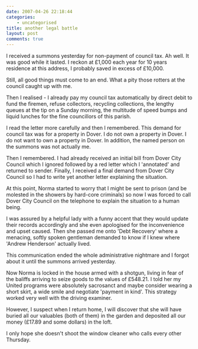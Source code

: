 ```yaml
---
date: 2007-04-26 22:18:44
categories:
    - uncategorised
title: another legal battle
layout: post
comments: true
---
```

I received a summons yesterday for non-payment of council tax. Ah well.
It was good while it lasted. I reckon at &pound;1,000 each year for 10 years
residence at this address, I probably saved in excess of &pound;10,000.

Still, all good things must come to an end. What a pity those rotters at
the council caught up with me.

Then I realised - I already pay my council tax automatically by direct
debit to fund the firemen, refuse collectors, recycling collections, the
lengthy queues at the tip on a Sunday morning, the multitude of speed
bumps and liquid lunches for the fine councillors of this parish.

I read the letter more carefully and then I remembered. This demand for
council tax was for a property in Dover. I do not own a property in
Dover. I do not want to own a property in Dover. In addition, the named
person on the summons was not actually me.

Then I remembered. I had already received an initial bill from Dover
City Council which I ignored followed by a red letter which I
'annotated' and returned to sender. Finally, I received a final demand
from Dover City Council so I had to write yet another letter explaining
the situation.

At this point, Norma started to worry that I might be sent to prison
(and be molested in the showers by hard-core criminals) so now I was
forced to call Dover City Council on the telephone to explain the
situation to a human being.

I was assured by a helpful lady with a funny accent that they would
update their records accordingly and she even apologised for the
inconvenience and upset caused. Then she passed me onto 'Debt Recovery'
where a menacing, softly spoken gentleman demanded to know if I knew
where 'Andrew Henderson' actually lived.

This communication ended the whole administrative nightmare and I forgot
about it until the summons arrived yesterday.

Now Norma is locked in the house armed with a shotgun, living in fear of
the baliffs arriving to seize goods to the values of &pound;548.21. I told her
my United programs were absolutely sacrosanct and maybe consider wearing
a short skirt, a wide smile and negotiate 'payment in kind'. This
strategy worked very well with the driving examiner.

However, I suspect when I return home, I will discover that she will
have buried all our valuables (both of them) in the garden and deposited
all our money (&pound;17.89 and some dollars) in the loft.

I only hope she doesn't shoot the window cleaner who calls every other
Thursday.
